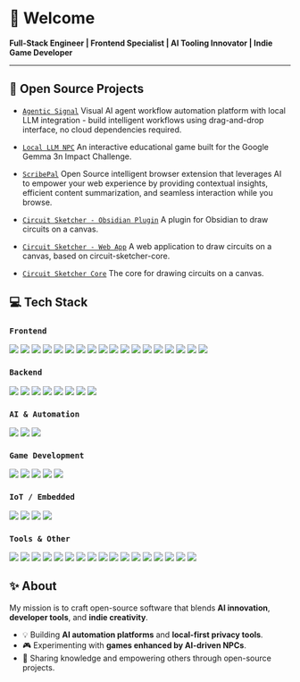 # 👋 Welcome

**Full-Stack Engineer | Frontend Specialist | AI Tooling Innovator | Indie Game Developer**

---

## 🚀 Open Source Projects

- [`Agentic Signal`](https://github.com/code-forge-temple/agentic-signal) Visual AI agent workflow automation platform with local LLM integration - build intelligent workflows using drag-and-drop interface, no cloud dependencies required.

- [`Local LLM NPC`](https://github.com/code-forge-temple/local-llm-npc) An interactive educational game built for the Google Gemma 3n Impact Challenge.

- [`ScribePal`](https://github.com/code-forge-temple/scribe-pal) Open Source intelligent browser extension that leverages AI to empower your web experience by providing contextual insights, efficient content summarization, and seamless interaction while you browse.

- [`Circuit Sketcher - Obsidian Plugin`](https://github.com/code-forge-temple/circuit-sketcher-obsidian-plugin) A plugin for Obsidian to draw circuits on a canvas.

- [`Circuit Sketcher - Web App`](https://github.com/code-forge-temple/circuit-sketcher-app) A web application to draw circuits on a canvas, based on circuit-sketcher-core.

- [`Circuit Sketcher Core`](https://github.com/code-forge-temple/circuit-sketcher-core) The core for drawing circuits on a canvas.


## 💻 Tech Stack

### `Frontend`
<a href="#"><img src="https://img.shields.io/badge/TypeScript-007ACC?logo=typescript&logoColor=white"/></a>
<a href="#"><img src="https://img.shields.io/badge/JavaScript-F7DF1E?logo=javascript&logoColor=black"/></a>
<a href="#"><img src="https://img.shields.io/badge/React-20232A?logo=react&logoColor=61DAFB"/></a>
<a href="#"><img src="https://img.shields.io/badge/React%20Router-CA4245?logo=reactrouter&logoColor=white"/></a>
<a href="#"><img src="https://img.shields.io/badge/Zustand-443D3D?logo=react&logoColor=white"/></a>
<a href="#"><img src="https://img.shields.io/badge/ALT.js-000000?logo=javascript&logoColor=white"/></a>
<a href="#"><img src="https://img.shields.io/badge/MUI-007FFF?logo=mui&logoColor=white"/></a>
<a href="#"><img src="https://img.shields.io/badge/Bootstrap-7952B3?logo=bootstrap&logoColor=white"/></a>
<a href="#"><img src="https://img.shields.io/badge/Chart.js-FF6384?logo=chartdotjs&logoColor=white"/></a>
<a href="#"><img src="https://img.shields.io/badge/Cytoscape.js-4B4B77?logo=cytoscapedotjs&logoColor=white"/></a>
<a href="#"><img src="https://img.shields.io/badge/React%20Flow-FF0072?logo=reactflow&logoColor=white"/></a>
<a href="#"><img src="https://img.shields.io/badge/Storybook-FF4785?logo=storybook&logoColor=white"/></a>
<a href="#"><img src="https://img.shields.io/badge/Sass-CC6699?logo=sass&logoColor=white"/></a>
<a href="#"><img src="https://img.shields.io/badge/JSONata-FF6600?logo=json&logoColor=white"/></a>
<a href="#"><img src="https://img.shields.io/badge/AJV-EF4B4B?logo=ajv&logoColor=white"/></a>
<a href="#"><img src="https://img.shields.io/badge/Zod-3A7AFE?logo=zod&logoColor=white"/></a>
<a href="#"><img src="https://img.shields.io/badge/React%20Query-FF4154?logo=reactquery&logoColor=white"/></a>
<a href="#"><img src="https://img.shields.io/badge/IndexedDB-005A9C?logo=mozilla&logoColor=white"/></a>

### `Backend`
<a href="#"><img src="https://img.shields.io/badge/Node.js-339933?logo=node.js&logoColor=white"/></a>
<a href="#"><img src="https://img.shields.io/badge/Deno-20232A?logo=deno&logoColor=white"/></a>
<a href="#"><img src="https://img.shields.io/badge/NestJS-E0234E?logo=nestjs&logoColor=white"/></a>
<a href="#"><img src="https://img.shields.io/badge/REST-02569B?logo=rest&logoColor=white"/></a>
<a href="#"><img src="https://img.shields.io/badge/GraphQL%20Yoga-E10098?logo=graphql&logoColor=white"/></a>
<a href="#"><img src="https://img.shields.io/badge/SQLite-003B57?logo=sqlite&logoColor=white"/></a>
<a href="#"><img src="https://img.shields.io/badge/MySQL-4479A1?logo=mysql&logoColor=white"/></a>
<a href="#"><img src="https://img.shields.io/badge/MongoDB-47A248?logo=mongodb&logoColor=white"/></a>

### `AI & Automation`
<a href="#"><img src="https://img.shields.io/badge/Ollama-000000?logo=ollama&logoColor=white"/></a>
<a href="#"><img src="https://img.shields.io/badge/AI%20Workflows-FFB13B?logo=openai&logoColor=black"/></a>
<a href="#"><img src="https://img.shields.io/badge/Prompt%20Engineering-00A67E?logo=openai&logoColor=white"/></a>

### `Game Development`
<a href="#"><img src="https://img.shields.io/badge/Godot-478CBF?logo=godotengine&logoColor=white"/></a>
<a href="#"><img src="https://img.shields.io/badge/Unity-000000?logo=unity&logoColor=white"/></a>
<a href="#"><img src="https://img.shields.io/badge/C%23-239120?logo=c-sharp&logoColor=white"/></a>
<a href="#"><img src="https://img.shields.io/badge/Pixi.js-e95420?logo=javascript&logoColor=white"/></a>
<a href="#"><img src="https://img.shields.io/badge/Box2D-FFDD00?logo=physics&logoColor=black"/></a>

### `IoT / Embedded`
<a href="#"><img src="https://img.shields.io/badge/Arduino-00979D?logo=arduino&logoColor=white"/></a>
<a href="#"><img src="https://img.shields.io/badge/ESP-000000?logo=espressif&logoColor=white"/></a>
<a href="#"><img src="https://img.shields.io/badge/C++-00599C?logo=cplusplus&logoColor=white"/></a>
<a href="#"><img src="https://img.shields.io/badge/Raspberry%20Pi-A22846?logo=raspberrypi&logoColor=white"/></a>

### `Tools & Other`
<a href="#"><img src="https://img.shields.io/badge/Bun-20232A?logo=bun&logoColor=white"/></a>
<a href="#"><img src="https://img.shields.io/badge/Vite-646CFF?logo=vite&logoColor=white"/></a>
<a href="#"><img src="https://img.shields.io/badge/Webpack-8DD6F9?logo=webpack&logoColor=black"/></a>
<a href="#"><img src="https://img.shields.io/badge/Babel-F9DC3E?logo=babel&logoColor=black"/></a>
<a href="#"><img src="https://img.shields.io/badge/Git-F05032?logo=git&logoColor=white"/></a>
<a href="#"><img src="https://img.shields.io/badge/GitHub-181717?logo=github&logoColor=white"/></a>
<a href="#"><img src="https://img.shields.io/badge/GitHub%20Actions-2088FF?logo=githubactions&logoColor=white"/></a>
<a href="#"><img src="https://img.shields.io/badge/ESLint-4B32C3?logo=eslint&logoColor=white"/></a>
<a href="#"><img src="https://img.shields.io/badge/Playwright-2EAD33?logo=playwright&logoColor=white"/></a>
<a href="#"><img src="https://img.shields.io/badge/Cypress-17202C?logo=cypress&logoColor=white"/></a>
<a href="#"><img src="https://img.shields.io/badge/Jest-C21325?logo=jest&logoColor=white"/></a>
<a href="#"><img src="https://img.shields.io/badge/Docker-2496ED?logo=docker&logoColor=white"/></a>
<a href="#"><img src="https://img.shields.io/badge/CI%2FCD-4285F4?logo=google-cloud&logoColor=white"/></a>
<a href="#"><img src="https://img.shields.io/badge/FreeCAD-4D4D4D?logo=freecad&logoColor=white"/></a>
<a href="#"><img src="https://img.shields.io/badge/KiCad-314CB0?logo=kicad&logoColor=white"/></a>
<a href="#"><img src="https://img.shields.io/badge/GIMP-5C5543?logo=gimp&logoColor=white"/></a>
<a href="#"><img src="https://img.shields.io/badge/Kdenlive-527EB2?logo=kdenlive&logoColor=white"/></a>

## ✨ About
My mission is to craft open-source software that blends **AI innovation**, **developer tools**, and **indie creativity**.
- 💡 Building **AI automation platforms** and **local-first privacy tools**.
- 🎮 Experimenting with **games enhanced by AI-driven NPCs**.
- 🔗 Sharing knowledge and empowering others through open-source projects.


<!--
**code-forge-temple/code-forge-temple** is a ✨ _special_ ✨ repository because its `README.md` (this file) appears on your GitHub profile.

Here are some ideas to get you started:

- 🔭 I’m currently working on ...
- 🌱 I’m currently learning ...
- 👯 I’m looking to collaborate on ...
- 🤔 I’m looking for help with ...
- 💬 Ask me about ...
- 📫 How to reach me: ...
- 😄 Pronouns: ...
- ⚡ Fun fact: ...
-->
